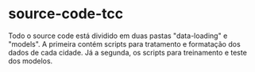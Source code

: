 # source-code-tcc

Todo o source code está dividido em duas pastas "data-loading" e "models". A primeira contém scripts para tratamento e formatação dos dados de cada cidade. Já a segunda, os scripts para treinamento e teste dos modelos.  

